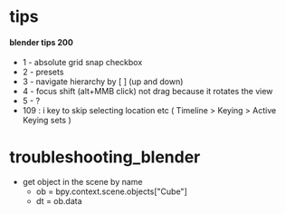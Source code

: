 # tips
#### blender tips 200
* 1 - absolute grid snap checkbox
* 2 - presets
* 3 - navigate hierarchy by [ ] (up and down)
* 4 - focus shift (alt+MMB click)  not drag because it rotates the view
* 5 - ?
* 109 : i key to skip selecting location etc  (  Timeline > Keying > Active Keying sets )

# troubleshooting_blender
* get object in the scene by name
  * ob = bpy.context.scene.objects["Cube"]
  * dt = ob.data

